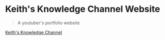 # Keith's Knowledge Channel Website

> A youtuber's portfolio website

[Keith's Knowledge Channel](https://www.youtube.com/channel/UCl3SKiwzulq380SWH2wR5FA])
